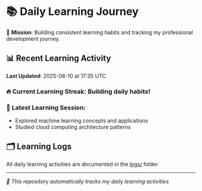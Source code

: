 # 📚 Daily Learning Journey

🎯 **Mission**: Building consistent learning habits and tracking my professional development journey.

## 📊 Recent Learning Activity

**Last Updated**: 2025-08-10 at 17:35 UTC

### 🔥 Current Learning Streak: Building daily habits!

### 📝 Latest Learning Session:
- Explored machine learning concepts and applications
- Studied cloud computing architecture patterns

## 🗂️ Learning Logs

All daily learning activities are documented in the [logs/](./logs/) folder.

---
*🤖 This repository automatically tracks my daily learning activities*
